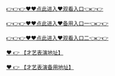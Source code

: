 
[👉👉👉♥♥点此进入♥观看入口👈👉👉](https://www.LLdei.com/w1)

[👉👉👉♥♥点此进入♥备用入口一👈👉👉](https://www.tppty.com/e2
)

[👉👉👉♥♥点此进入♥观看入口二👈👉👉](https://www.cfu99.com/q3)

[❤️ 👉 【才艺表演地址】](https://www.huangse168.com/m5)

[❤️ 👉 【才艺表演备用地址】](https://www.wuhufa.com/k6)
